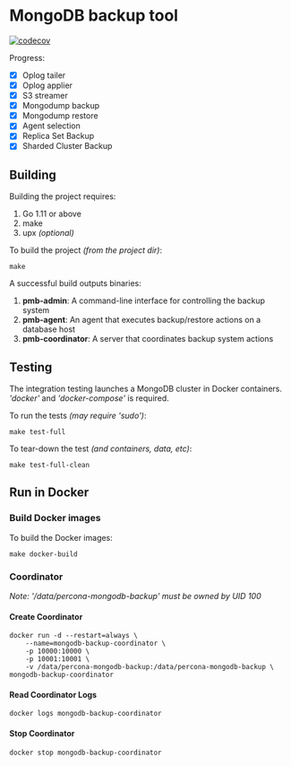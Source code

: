 # MongoDB backup tool
[![codecov](https://codecov.io/gh/percona/mongodb-backup/branch/master/graph/badge.svg?token=TiuOmTfp2p)](https://codecov.io/gh/percona/mongodb-backup)

Progress:
- [x] Oplog tailer
- [x] Oplog applier
- [x] S3 streamer
- [x] Mongodump backup
- [x] Mongodump restore
- [x] Agent selection
- [x] Replica Set Backup
- [x] Sharded Cluster Backup

## Building

Building the project requires:
1. Go 1.11 or above
1. make
1. upx *(optional)*

To build the project *(from the project dir)*:
```
make
```

A successful build outputs binaries: 
1. **pmb-admin**: A command-line interface for controlling the backup system
1. **pmb-agent**: An agent that executes backup/restore actions on a database host
1. **pmb-coordinator**: A server that coordinates backup system actions

## Testing

The integration testing launches a MongoDB cluster in Docker containers. *'docker'* and *'docker-compose'* is required.

To run the tests *(may require 'sudo')*:
```
make test-full
```

To tear-down the test *(and containers, data, etc)*:
```
make test-full-clean
```

## Run in Docker

### Build Docker images

To build the Docker images:
```
make docker-build
```

### Coordinator
*Note: '/data/percona-mongodb-backup' must be owned by UID 100*

#### Create Coordinator
```
docker run -d --restart=always \
    --name=mongodb-backup-coordinator \
    -p 10000:10000 \
    -p 10001:10001 \
    -v /data/percona-mongodb-backup:/data/percona-mongodb-backup \
mongodb-backup-coordinator
```

#### Read Coordinator Logs
```
docker logs mongodb-backup-coordinator
```

#### Stop Coordinator
```
docker stop mongodb-backup-coordinator
```
